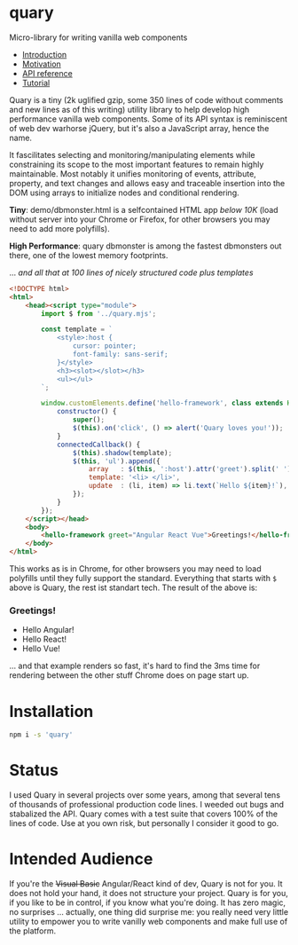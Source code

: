 # quary
Micro-library for writing vanilla web components

* [Introduction](https://github.com/schrotie/quary/tree/master/documentation/introduction)
* [Motivation](https://github.com/schrotie/quary/tree/master/documentation/motivation)
* [API reference](https://github.com/schrotie/quary/tree/master/documentation/api)
* [Tutorial](https://github.com/schrotie/quary/tree/master/demo)


Quary is a tiny (2k uglified gzip, some 350 lines of code without comments and new lines as of this writing) utility library to help develop high performance vanilla web components. Some of its API syntax is reminiscent of web dev warhorse jQuery, but it's also a JavaScript array, hence the name.

It fascilitates selecting and monitoring/manipulating elements while constraining its scope to the most important features to remain highly maintainable. Most notably it unifies monitoring of events, attribute, property, and text changes and allows easy and traceable insertion into the DOM using arrays to initialize nodes and conditional rendering.

__Tiny__: demo/dbmonster.html is a selfcontained HTML app _below 10K_ (load without server into your Chrome or Firefox, for other browsers you may need to add more polyfills).

__High Performance__: quary dbmonster is among the fastest dbmonsters out there, one of the lowest memory footprints.

... _and all that at 100 lines of nicely structured code plus templates_

```html
<!DOCTYPE html>
<html>
	<head><script type="module">
		import $ from '../quary.mjs';

		const template = `
			<style>:host {
				cursor: pointer;
				font-family: sans-serif;
			}</style>
			<h3><slot></slot></h3>
			<ul></ul>
		`;

		window.customElements.define('hello-framework', class extends HTMLElement {
			constructor() {
				super();
				$(this).on('click', () => alert('Quary loves you!'));
			}
			connectedCallback() {
				$(this).shadow(template);
				$(this, 'ul').append({
					array   : $(this, ':host').attr('greet').split(' '),
					template: '<li> </li>',
					update  : (li, item) => li.text(`Hello ${item}!`),
				});
			}
		});
	</script></head>
	<body>
		<hello-framework greet="Angular React Vue">Greetings!</hello-framework>
	</body>
</html>
```
This works as is in Chrome, for other browsers you may need to load polyfills until they fully support the standard. Everything that starts with `$` above is Quary, the rest ist standart tech. The result of the above is:
### Greetings!
* Hello Angular!
* Hello React!
* Hello Vue!

... and that example renders so fast, it's hard to find the 3ms time for rendering between the other stuff Chrome does on page start up.

# Installation
```sh
npm i -s 'quary'
```

# Status

I used Quary in several projects over some years, among that several tens of thousands of professional production code lines. I weeded out bugs and stabalized the API. Quary comes with a test suite that covers 100% of the lines of code. Use at you own risk, but personally I consider it good to go.

# Intended Audience

If you're the ~~Visual Basic~~ Angular/React kind of dev, Quary is not for you. It does not hold your hand, it does not structure your project. Quary is for you, if you like to be in control, if you know what you're doing. It has zero magic, no surprises … actually, one thing did surprise me: you really need very little utility to empower you to write vanilly web components and make full use of the platform.
